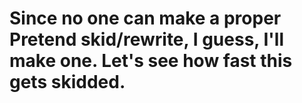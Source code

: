 # Since no one can make a proper Pretend skid/rewrite, I guess, I'll make one. Let's see how fast this gets skidded.

